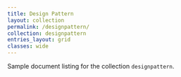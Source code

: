 ```yaml
---
title: Design Pattern
layout: collection
permalink: /designpattern/
collection: designpattern
entries_layout: grid
classes: wide
---
```


Sample document listing for the collection `designpattern`.